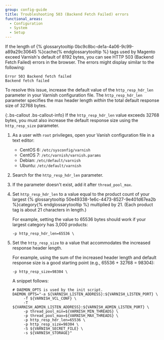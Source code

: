 ```yaml
---
group: config-guide
title: Troubleshooting 503 (Backend Fetch Failed) errors
functional_areas:
  - Configuration
  - System
  - Setup
---
```


If the length of {% glossarytooltip 0bc9c8bc-de1a-4a06-9c99-a89a29c30645 %}cache{% endglossarytooltip %} tags used by Magento exceed Varnish's default of 8192 bytes, you can see HTTP 503 (Backend Fetch Failed) errors in the browser. The errors might display similar to the following:

	Error 503 Backend fetch failed
	Backend fetch failed

To resolve this issue, increase the default value of the `http_resp_hdr_len` parameter in your Varnish configuration file. The `http_resp_hdr_len` parameter specifies the max header length _within_ the total default response size of 32768 bytes.

{:.bs-callout .bs-callout-info}
If the `http_resp_hdr_len` value exceeds 32768 bytes, you must also increase the default response size using the `http_resp_size` parameter.

1.	As a user with `root` privileges, open your Vanish configuration file in a text editor:

	*	CentOS 6: `/etc/sysconfig/varnish`
	*	CentOS 7: `/etc/varnish/varnish.params`
	*	Debian: `/etc/default/varnish`
	*	Ubuntu: `/etc/default/varnish`

2.	Search for the `http_resp_hdr_len` parameter.
3.	If the parameter doesn't exist, add it after `thread_pool_max`.
4.	Set `http_resp_hdr_len` to a value equal to the product count of your largest {% glossarytooltip 50e49338-1e6c-4473-8527-9e401d67ea2b %}category{% endglossarytooltip %} multiplied by 21. (Each product tag is about 21 characters in length.)

	For example, setting the value to 65536 bytes should work if your largest category has 3,000 products:

		-p http_resp_hdr_len=65536 \

5.  Set the `http_resp_size` to a value that accommodates the increased response header length.

	For example, using the sum of the increased header length and default response size is a good starting point (e.g., 65536 + 32768 = 98304):

		-p http_resp_size=98304 \

	A snippet follows:

		# DAEMON_OPTS is used by the init script.
		DAEMON_OPTS="-a ${VARNISH_LISTEN_ADDRESS}:${VARNISH_LISTEN_PORT} \
             -f ${VARNISH_VCL_CONF} \
             -T ${VARNISH_ADMIN_LISTEN_ADDRESS}:${VARNISH_ADMIN_LISTEN_PORT} \
             -p thread_pool_min=${VARNISH_MIN_THREADS} \
             -p thread_pool_max=${VARNISH_MAX_THREADS} \
             -p http_resp_hdr_len=65536 \
             -p http_resp_size=98304 \
             -S ${VARNISH_SECRET_FILE} \
             -s ${VARNISH_STORAGE}"
